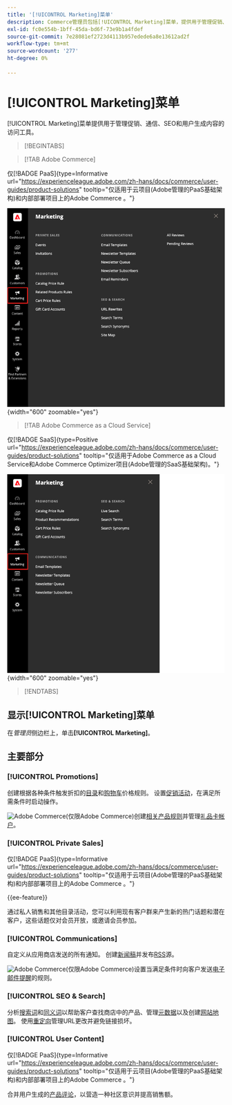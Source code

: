 ```yaml
---
title: '[!UICONTROL Marketing]菜单'
description: Commerce管理员包括[!UICONTROL Marketing]菜单，提供用于管理促销、通信、SEO和用户生成内容的访问工具。
exl-id: fc0e554b-1bff-45da-bd6f-73e9b1a4fdef
source-git-commit: 7e28081ef2723d4113b957edede6a8e13612ad2f
workflow-type: tm+mt
source-wordcount: '277'
ht-degree: 0%

---
```


# [!UICONTROL Marketing]菜单

[!UICONTROL Marketing]菜单提供用于管理促销、通信、SEO和用户生成内容的访问工具。

>[!BEGINTABS]

>[!TAB Adobe Commerce]

仅[!BADGE PaaS]{type=Informative url="https://experienceleague.adobe.com/zh-hans/docs/commerce/user-guides/product-solutions" tooltip="仅适用于云项目(Adobe管理的PaaS基础架构)和内部部署项目上的Adobe Commerce 。"}

![Commerce管理员 — 营销菜单](./assets/admin-menu-marketing-ee.png){width="600" zoomable="yes"}

>[!TAB Adobe Commerce as a Cloud Service]

仅[!BADGE SaaS]{type=Positive url="https://experienceleague.adobe.com/zh-hans/docs/commerce/user-guides/product-solutions" tooltip="仅适用于Adobe Commerce as a Cloud Service和Adobe Commerce Optimizer项目(Adobe管理的SaaS基础架构)。"}

![Commerce管理员 — 营销菜单](./assets/admin-menu-marketing-ee-accs.png){width="600" zoomable="yes"}

>[!ENDTABS]

## 显示[!UICONTROL Marketing]菜单

在&#x200B;_管理员_&#x200B;侧边栏上，单击&#x200B;**[!UICONTROL Marketing]**。

## 主要部分

### [!UICONTROL Promotions]

创建根据各种条件触发折扣的[目录](price-rules-catalog.md)和[购物车](price-rules-cart.md)价格规则。 设置[促销活动](introduction.md#promotions)，在满足所需条件时启动操作。

![Adobe Commerce](../assets/adobe-logo.svg)(仅限Adobe Commerce)创建[相关产品规则](product-related-rules.md)并管理[礼品卡帐户](../stores-purchase/product-gift-card-accounts.md)。

### [!UICONTROL Private Sales]

仅[!BADGE PaaS]{type=Informative url="https://experienceleague.adobe.com/zh-hans/docs/commerce/user-guides/product-solutions" tooltip="仅适用于云项目(Adobe管理的PaaS基础架构)和内部部署项目上的Adobe Commerce 。"}

{{ee-feature}}

通过私人销售和其他目录活动，您可以利用现有客户群来产生新的热门话题和潜在客户，这些话题仅对会员开放，或邀请会员参加。

### [!UICONTROL Communications]

自定义从应用商店发送的所有通知。 创建[新闻稿](newsletters.md)并发布[RSS](social-rss.md#rss-feeds)源。

![Adobe Commerce](../assets/adobe-logo.svg)(仅限Adobe Commerce)设置当满足条件时向客户发送[电子邮件提醒](email-reminder-rules.md)的规则。

### [!UICONTROL SEO & Search]

分析[搜索词](../catalog/search-terms.md)和[同义词](../catalog/search-terms.md#search-synonyms)以帮助客户查找商店中的产品、管理[元数据](meta-data.md)以及创建[网站地图](sitemap-xml.md)。 使用[重定向](url-rewrite.md)管理URL更改并避免链接损坏。

### [!UICONTROL User Content]

仅[!BADGE PaaS]{type=Informative url="https://experienceleague.adobe.com/zh-hans/docs/commerce/user-guides/product-solutions" tooltip="仅适用于云项目(Adobe管理的PaaS基础架构)和内部部署项目上的Adobe Commerce 。"}

合并用户生成的[产品评论](product-reviews.md)，以营造一种社区意识并提高销售额。
